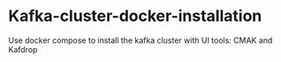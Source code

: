 # Kafka-cluster-docker-installation
Use docker compose to install the kafka cluster with UI tools: CMAK and Kafdrop
